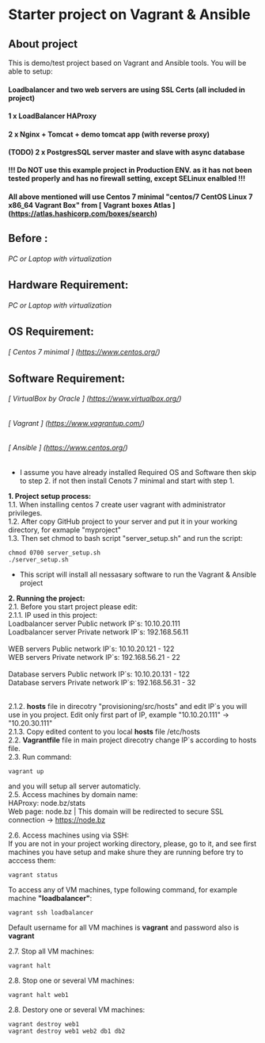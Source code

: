 # Starter project on Vagrant & Ansible

## About project
This is demo/test project based on Vagrant and Ansible tools. You will be able to setup:
#### Loadbalancer and two web servers are using SSL Certs (all included in project)
#### 1 x LoadBalancer HAProxy
#### 2 x Nginx + Tomcat + demo tomcat app (with reverse proxy)
#### (TODO) 2 x PostgresSQL server master and slave with async database

**!!! Do NOT use this example project in Production ENV. as it has not been tested properly and has no firewall setting, except SELinux enalbled !!!**

#### All above mentioned will use Centos 7 minimal "centos/7 CentOS Linux 7 x86_64 Vagrant Box" from [ Vagrant boxes Atlas ]  (https://atlas.hashicorp.com/boxes/search)

## Before :
###### PC or Laptop with virtualization

## Hardware Requirement:
###### PC or Laptop with virtualization

## OS Requirement:
###### [ Centos 7 minimal ] (https://www.centos.org/)

## Software Requirement:
###### [ VirtualBox by Oracle ] (https://www.virtualbox.org/)
###### [ Vagrant ] (https://www.vagrantup.com/)
###### [ Ansible ] (https://www.centos.org/)

* I assume you have already installed Required OS and Software then skip to step 2. if not then install Cenots 7 minimal and start with step 1. <br />

**1. Project setup process:**<br />
1.1. When installing centos 7 create user vagrant with administrator privileges.<br />
1.2. After copy GitHub project to your server and put it in your working directory, for exmaple "myproject" <br />
1.3. Then set chmod to bash script "server_setup.sh" and run the script:
```
chmod 0700 server_setup.sh
./server_setup.sh
```
* This script will install all nessasary software to run the Vagrant & Ansible project <br />

**2. Running the project:**<br />
2.1. Before you start project please edit:<br />
2.1.1. IP used in this project:<br />
Loadbalancer server Public network IP\`s: 10.10.20.111<br />
Loadbalancer server Private network IP\`s: 192.168.56.11<br /><br />
WEB servers Public network IP\`s: 10.10.20.121 - 122<br />
WEB servers Private network IP\`s: 192.168.56.21 - 22<br /><br />
Database servers Public network IP\`s: 10.10.20.131 - 122<br />
Database servers Private network IP\`s: 192.168.56.31 - 32<br /><br />

2.1.2. **hosts** file in direcotry "provisioning/src/hosts" and edit IP\`s you will use in you project. Edit only first part of IP, example "10.10.20.111" -> "10.20.30.111"<br />
2.1.3. Copy edited content to you local **hosts** file /etc/hosts<br />
2.2. **Vagrantfile** file in main project direcotry change IP\`s according to hosts file.<br />
2.3. Run command: 
```
vagrant up
```
and you will setup all server automaticly.<br />
2.5. Access machines by domain name:<br />
HAProxy: node.bz/stats<br />
Web page: node.bz | This domain will be redirected to secure SSL connection -> https://node.bz<br />

2.6. Access machines using via SSH:<br />
If you are not in your project working directory, please, go to it, and see first machines you have setup and make shure they are running before try to acccess them:
```
vagrant status
```
To access any of VM machines, type following command, for example machine **"loadbalancer"**:<br />
```
vagrant ssh loadbalancer
```
Default username for all VM machines is **vagrant** and password also is **vagrant**

2.7. Stop all VM machines:<br />
```
vagrant halt
```
2.8. Stop one or several VM machines:<br />
```
vagrant halt web1
```

2.8. Destory one or several VM machines:<br />
```
vagrant destroy web1
vagrant destroy web1 web2 db1 db2
```
